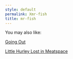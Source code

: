 ```yaml
---
style: default
permalink: Xmr-fish
title: mr-fish
---
```

You may also like:

[Going Out](http://scp-wiki.net/going-out)

[Little Hurley Lost in Meatspace](http://scp-wiki.net/little-hurley-lost-in-meatspace)
